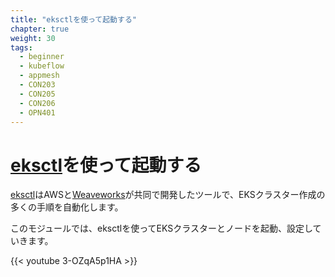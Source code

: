 ```yaml
---
title: "eksctlを使って起動する"
chapter: true
weight: 30
tags:
  - beginner
  - kubeflow
  - appmesh
  - CON203
  - CON205
  - CON206
  - OPN401
---
```


<!--
# Launch using [eksctl](https://eksctl.io/)
-->
# [eksctl](https://eksctl.io/)を使って起動する

<!--
[eksctl](https://eksctl.io) is a tool jointly developed by AWS and [Weaveworks](https://weave.works) that automates much of
the experience of creating EKS clusters.
-->
[eksctl](https://eksctl.io)はAWSと[Weaveworks](https://weave.works)が共同で開発したツールで、EKSクラスター作成の多くの手順を自動化します。

<!--
In this module, we will use eksctl to launch and configure our EKS cluster and nodes.
-->
このモジュールでは、eksctlを使ってEKSクラスターとノードを起動、設定していきます。

{{< youtube 3-OZqA5p1HA >}}
